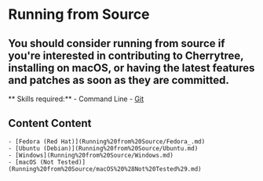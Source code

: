 
# Running from Source


## 	You should consider running from source if you're interested in contributing to Cherrytree, installing on macOS, or having the latest features and patches as soon as they are committed.
	
   ** Skills required:**
	- Command Line
	- [Git](https://git-scm.com/)

## 	Content	Content
	- [Fedora (Red Hat)](Running%20from%20Source/Fedora_.md)
	- [Ubuntu (Debian)](Running%20from%20Source/Ubuntu.md)
	- [Windows](Running%20from%20Source/Windows.md)
	- [macOS (Not Tested)](Running%20from%20Source/macOS%20%28Not%20Tested%29.md)
